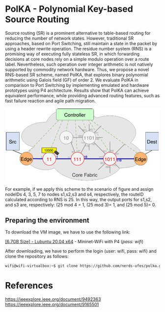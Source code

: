 # PolKA - Polynomial Key-based Source Routing

Source routing (SR) is a prominent alternative to table-based routing for reducing the number of network states. However, traditional SR approaches, based on Port Switching, still maintain a state in the packet by using a header rewrite operation. The residue number system (RNS) is a promising way of executing fully stateless SR, in which forwarding decisions at core nodes rely on a simple modulo operation over a route label. Nevertheless, such operation over integer arithmetic is not natively supported by commodity network hardware. Thus, we propose a novel RNS-based SR scheme, named PolKA, that explores binary polynomial arithmetic using Galois field (GF) of order 2. We evaluate PolKA in comparison to Port Switching by implementing emulated and hardware prototypes using P4 architecture. Results show that PolKA can achieve equivalent performance, while providing advanced routing features, such as fast failure reaction and agile path migration.

![Example of port switching](./mininet/figures/architecture.png)

For example, if we apply this scheme to the scenario of figure and assign nodeIDs 4, 3, 5, 7 to nodes s1,s2,s3 and s4, respectively, the routeID calculated according to RNS is 25. In this way, the output ports for s1,s2, and s3 are, respectively: (25 mod 4 = 1, (25 mod 3)= 1, and (25 mod 5)= 0.

## Preparing the environment

To download the VM image, we have to use the following link:

[[6.7GB Size] - Lubuntu 20.04 x64](https://drive.google.com/file/d/1oozRqFO2KjjxW0Ob47d6Re4i6ay1wdwg/view?usp=sharing) - Mininet-WiFi with P4 (_pass: wifi_)

After downloading, we have to perform the login (user: wifi, pass: wifi) and clone the repository as follows:

```sh
wifi@wifi-virtualbox:~$ git clone https://github.com/nerds-ufes/polka.git
```

# References

https://ieeexplore.ieee.org/document/9492363
https://ieeexplore.ieee.org/document/9165501
